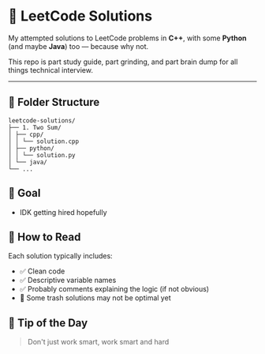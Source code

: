 # 🧠 LeetCode Solutions

My attempted solutions to LeetCode problems in **C++**, with some **Python** (and maybe **Java**) too — because why not.

This repo is part study guide, part grinding, and part brain dump for all things technical interview.

---

## 📂 Folder Structure

```
leetcode-solutions/
├── 1. Two Sum/
│ ├── cpp/
│ │ └── solution.cpp
│ ├── python/
│ │ └── solution.py
│ └── java/
└── ...
```

## 🚀 Goal
- IDK getting hired hopefully


## 📖 How to Read

Each solution typically includes:
- ✅ Clean code  
- ✅ Descriptive variable names  
- ✅ Probably comments explaining the logic (if not obvious)
- 🚧 Some trash solutions may not be optimal yet

## 🧠 Tip of the Day

> Don't just work smart, work smart and hard
